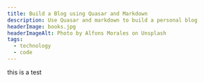 ```yaml
---
title: Build a Blog using Quasar and Markdown
description: Use Quasar and markdown to build a personal blog
headerImage: books.jpg
headerImageAlt: Photo by Alfons Morales on Unsplash
tags: 
  - technology
  - code
---
```


this is a test

